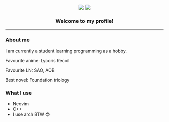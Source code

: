 <p align="center">
  <img src="https://img.shields.io/stackexchange/stackoverflow/r/18260623?color=orange&label=reputation&logo=stackoverflow&style=for-the-badge&cacheSeconds=1600">
  <img src="https://komarev.com/ghpvc/?username=cheyao&color=blueviolet&style=for-the-badge">
</p>

<h3 align="center">Welcome to my profile!</h1>
<hr>

### About me

I am currently a student learning programming as a hobby.

Favourite anime: Lycoris Recoil

Favourite LN: SAO, AOB

Best novel: Foundation triology

### What I use

- Neovim
- C++
- I use arch BTW :sunglasses:
